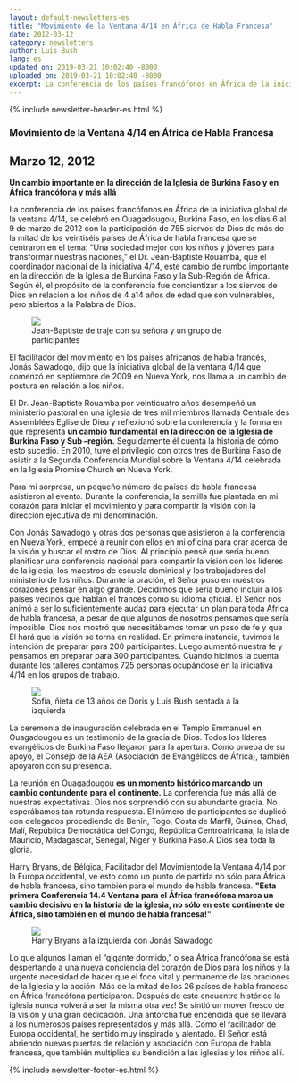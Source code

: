 ```yaml
---
layout: default-newsletters-es
title: "Movimiento de la Ventana 4/14 en África de Habla Francesa"
date: 2012-03-12
category: newsletters
author: Luis Bush
lang: es
updated_on: 2019-03-21 10:02:40 -8000
uploaded_on: 2019-03-21 10:02:40 -8000
excerpt: La conferencia de los países francófonos en África de la iniciativa global de la ventana 4/14, se celebró en Ouagadougou, Burkina Faso, en los días 6 al 9 de marzo de 2012 con la participación de 755 siervos de Dios de más de la mitad de los veintiséis países de África de habla francesa que se centraron en el tema, “Una sociedad mejor con los niños y jóvenes para transformar nuestras naciones,” el Dr. Jean-Baptiste Rouamba, que el coordinador nacional de la iniciativa 4/14, este cambio de rumbo importante en la dirección de la Iglesia de Burkina Faso y la Sub-Región de África. Según él, el propósito de la conferencia fue concientizar a los siervos de Dios en relación a los niños de 4 a14 años de edad que son vulnerables, pero abiertos a la Palabra de Dios.
---
```

<article data-publication-date="{{page.date}}" data-uploaded_on="{{page.uploaded_on}}" data-updated-on="{{page.updated_on}}" data-category="{{page.category}}">
<div id="newsletter">
{% include newsletter-header-es.html %}
	<article>
	    <h1>Movimiento de la Ventana 4/14 en África de Habla Francesa</h1>
		<h2 id="article-date"><time datetime="2012-03-12">Marzo 12, 2012</time></h2>
		<p id="first-paragraph"><strong>Un cambio importante en la dirección de la Iglesia de Burkina Faso y en África francófona y más allá</strong></p>
		<p>La conferencia de los países francófonos en África de la iniciativa global de la ventana 4/14, se celebró en Ouagadougou, Burkina Faso, en los días 6 al 9 de marzo de 2012 con la participación de 755 siervos de Dios de más de la mitad de los veintiséis países de África de habla francesa que se centraron en el tema: “Una sociedad mejor con los niños y jóvenes para transformar nuestras naciones,” el Dr. Jean-Baptiste Rouamba, que el coordinador nacional de la iniciativa 4/14, este cambio de rumbo importante en la dirección de la Iglesia de Burkina Faso y la Sub-Región de África. Según él, el propósito de la conferencia fue concientizar a los siervos de Dios en relación a los niños de 4 a14 años de edad que son vulnerables, pero abiertos a la Palabra de Dios.</p>
		<figure class="maxwidth66 align-left">
			<img src="{{ site.baseurl }}/assets/newsletters/images/2012/03/12/Francaphone_2.jpg">
			<figcaption>Jean-Baptiste de traje con su señora y un grupo de participantes</figcaption>
		</figure>
		<p>El facilitador del movimiento en los países africanos de habla francés, Jonás Sawadogo, dijo que la iniciativa global de la ventana 4/14 que comenzó en septiembre de 2009 en Nueva York, nos llama a un cambio de postura en relación a los niños.</p>
		<p>El Dr. Jean-Baptiste Rouamba por veinticuatro años desempeñó un ministerio pastoral en una iglesia de tres mil miembros llamada Centrale des Assemblées Eglise de Dieu y reflexionó sobre la conferencia y la forma en que representa <strong>un cambio fundamental en la dirección de la Iglesia de Burkina Faso y Sub –región.</strong> Seguidamente él cuenta la historia de cómo esto sucedió. En 2010, tuve el privilegio con otros tres de Burkina Faso de asistir a la Segunda Conferencia Mundial sobre la Ventana 4/14 celebrada en la Iglesia Promise Church en Nueva York. </p>
		<p>Para mi sorpresa, un pequeño número de países de habla francesa asistieron al evento. Durante la conferencia, la semilla fue plantada en mi corazón para iniciar el movimiento y para compartir la visión con la dirección ejecutiva de mi denominación. </p>
		<p>Con Jonás Sawadogo y otras dos personas que asistieron a la conferencia en Nueva York, empecé a reunir con ellos en mi oficina para orar acerca de la visión y buscar el rostro de Dios. Al principio pensé que sería bueno planificar una conferencia nacional para compartir la visión con los líderes de la iglesia, los maestros de escuela dominical y los trabajadores del ministerio de los niños. Durante la oración, el Señor puso en nuestros corazones pensar en algo grande. Decidimos que sería bueno incluir a los países vecinos que hablan el francés como su idioma oficial. El Señor nos animó a ser lo suficientemente audaz para ejecutar un plan para toda África de habla francesa, a pesar de que algunos de nosotros pensamos que sería imposible. Dios nos mostró que necesitábamos tomar un paso de fe y que El hará que la visión se torna en realidad. En primera instancia, tuvimos la intención de preparar para 200 participantes. Luego aumentó nuestra fe y pensamos en  preparar para 300 participantes. Cuando hicimos la cuenta durante los talleres contamos 725 personas ocupándose en la iniciativa 4/14 en los grupos de trabajo.</p>
		<figure class="maxwidth50 align-right">
			<img  src="{{ site.baseurl }}/assets/newsletters/images/2012/03/12/Francaphone_1.jpg">
			<figcaption>Sofía, ñieta de 13 años de Doris y Luis Bush sentada a la izquierda</figcaption>
		</figure>
		<p>La ceremonia de inauguración celebrada en el Templo Emmanuel en Ouagadougou es un testimonio de la gracia de Dios. Todos los líderes evangélicos de Burkina Faso llegaron para la apertura. Como prueba de su apoyo, el Consejo de la AEA (Asociación de Evangélicos de África), también apoyaron con su presencia.</p>
		<p>La reunión en Ouagadougou <strong>es un momento histórico marcando un cambio contundente para el continente.</strong> La conferencia fue más allá de nuestras expectativas. Dios nos sorprendió con su abundante gracia. No esperábamos tan rotunda respuesta. El número de participantes se duplicó con delegados procediendo de Benín, Togo, Costa de Marfil, Guinea, Chad, Malí, República Democrática del Congo, República Centroafricana, la isla de Mauricio, Madagascar, Senegal, Níger y Burkina Faso.A Dios sea toda la gloria.</p>
		<p>Harry Bryans, de Bélgica, Facilitador del Movimientode la Ventana 4/14 por la Europa occidental, ve esto como un punto de partida no sólo para África de habla francesa, sino también para el mundo de habla francesa.  <strong>"Esta primera Conferencia 14.4 Ventana para el África francófona marca un cambio decisivo en la historia de la iglesia, no sólo en este continente de África, sino también en el mundo de habla francesa!"</strong></p>
		<figure class="maxwidth50 align-left">
			<img  src="{{ site.baseurl }}/assets/newsletters/images/2012/03/12/Francaphone_3.jpg">
			<figcaption>Harry Bryans a la izquierda con Jonás Sawadogo</figcaption>
		</figure>
		<p>Lo que algunos llaman el “gigante dormido,” o sea África francófona se está despertando a una nueva conciencia del corazón de Dios para los niños y la urgente necesidad de hacer que el foco vital y permanente de las oraciones de la Iglesia y la acción. Más de la mitad de los 26 países de habla francesa en África francófona participaron. Después de este encuentro histórico la iglesia nunca volverá a ser la misma otra vez! Se sintió un mover fresco de la visión y una gran dedicación. Una antorcha fue encendida que se llevará a los numerosos países representados y más allá. Como el facilitador de Europa occidental, he sentido muy inspirado y alentado. El Señor está abriendo nuevas puertas  de relación y asociación con Europa de habla francesa, que también multiplica su bendición a las iglesias y los niños allí.</p>
	</article>
	{% include newsletter-footer-es.html %}
</div>
</article>
